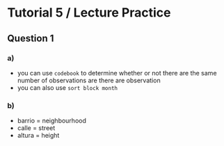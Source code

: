 # Tutorial 5 / Lecture Practice

## Question 1

### a)
- you can use `codebook` to determine whether or not there are the same number of observations are there are observation
- you can also use `sort block month`

### b)
- barrio = neighbourhood
- calle = street
- altura = height

